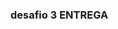 <!-- ### Proyecto deployado en Heroku:
https://desafio3entregaproyectofinal.herokuapp.com/ -->
### desafio 3 ENTREGA

